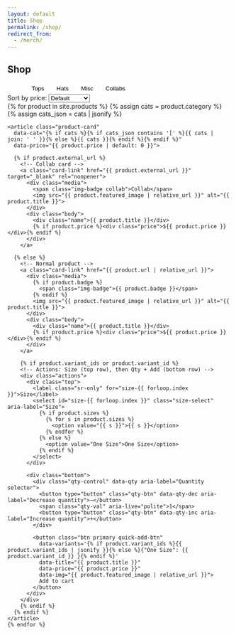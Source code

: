 ```yaml
---
layout: default
title: Shop
permalink: /shop/
redirect_from:
  - /merch/
---
```


<section class="container merch-index">
  <h1>Shop</h1>

  <!-- Filters + Sort -->
  <div class="shop-controls">
    <div class="filter">
      <button class="chip active" data-filter="all">All</button>
      <button class="chip" data-filter="tops">Tops</button>
      <button class="chip" data-filter="hats">Hats</button>
      <button class="chip" data-filter="misc">Misc</button>
      <button class="chip" data-filter="collab">Collabs</button>
    </div>
    <div class="sort">
      <label for="sortPrice">Sort by price:</label>
      <select id="sortPrice">
        <option value="default">Default</option>
        <option value="asc">Low to High</option>
        <option value="desc">High to Low</option>
      </select>
    </div>
  </div>

  <!-- Grid -->
  <div class="products" id="products">
    {% for product in site.products %}
    {% assign cats = product.category %}
    {% assign cats_json = cats | jsonify %}

    <article class="product-card"
      data-cat="{% if cats %}{% if cats_json contains '[' %}{{ cats | join: ' ' }}{% else %}{{ cats }}{% endif %}{% endif %}"
      data-price="{{ product.price | default: 0 }}">

      {% if product.external_url %}
        <!-- Collab card -->
        <a class="card-link" href="{{ product.external_url }}" target="_blank" rel="noopener">
          <div class="media">
            <span class="img-badge collab">Collab</span>
            <img src="{{ product.featured_image | relative_url }}" alt="{{ product.title }}">
          </div>
          <div class="body">
            <div class="name">{{ product.title }}</div>
            {% if product.price %}<div class="price">${{ product.price }}</div>{% endif %}
          </div>
        </a>

      {% else %}
        <!-- Normal product -->
        <a class="card-link" href="{{ product.url | relative_url }}">
          <div class="media">
            {% if product.badge %}
              <span class="img-badge">{{ product.badge }}</span>
            {% endif %}
            <img src="{{ product.featured_image | relative_url }}" alt="{{ product.title }}">
          </div>
          <div class="body">
            <div class="name">{{ product.title }}</div>
            {% if product.price %}<div class="price">${{ product.price }}</div>{% endif %}
          </div>
        </a>

        {% if product.variant_ids or product.variant_id %}
        <!-- Actions: Size (top row), then Qty + Add (bottom row) -->
        <div class="actions">
          <div class="top">
            <label class="sr-only" for="size-{{ forloop.index }}">Size</label>
            <select id="size-{{ forloop.index }}" class="size-select" aria-label="Size">
              {% if product.sizes %}
                {% for s in product.sizes %}
                  <option value="{{ s }}">{{ s }}</option>
                {% endfor %}
              {% else %}
                <option value="One Size">One Size</option>
              {% endif %}
            </select>
          </div>

          <div class="bottom">
            <div class="qty-control" data-qty aria-label="Quantity selector">
              <button type="button" class="qty-btn" data-qty-dec aria-label="Decrease quantity">−</button>
              <span class="qty-val" aria-live="polite">1</span>
              <button type="button" class="qty-btn" data-qty-inc aria-label="Increase quantity">+</button>
            </div>

            <button class="btn primary quick-add-btn"
              data-variants='{% if product.variant_ids %}{{ product.variant_ids | jsonify }}{% else %}{"One Size": {{ product.variant_id }} }{% endif %}'
              data-title="{{ product.title }}"
              data-price="{{ product.price }}"
              data-img="{{ product.featured_image | relative_url }}">
              Add to cart
            </button>
          </div>
        </div>
        {% endif %}
      {% endif %}
    </article>
    {% endfor %}
  </div>
</section>

<style>
  /* chips */
  .chip{ border:1px solid var(--border); padding:.35rem .75rem; border-radius:999px; background:#fff; cursor:pointer; }
  .chip.active{ background:var(--navy); color:#fff; }

  /* overlay badge pinned on image */
  .product-card .media{ position:relative; }
  .img-badge{
    position:absolute; left:10px; top:10px;
    padding:4px 10px; font-size:.75rem; font-weight:700; line-height:1;
    border-radius:999px; color:#fff; background: var(--brand);
    box-shadow:0 6px 16px rgba(0,0,0,.10); pointer-events:none; user-select:none;
  }
  .img-badge.collab{ background: linear-gradient(90deg, var(--brand), var(--navy)); }

  /* actions layout: size row, then qty + button row */
  .actions{
    display:grid; grid-template-columns: 1fr; gap:.6rem;
    padding:12px 14px 14px; margin-top:auto;
  }
  .actions .top{ width:100%; }
  .actions .bottom{
    display:grid; grid-template-columns: auto 1fr; gap:.6rem; align-items:center;
  }

  .size-select{
    width:100%;
    min-height:40px;
    padding:.45rem .6rem;
    border:1px solid var(--border);
    border-radius:10px; background:#fff;
  }

  .qty-control{
    display:inline-flex; align-items:center; gap:.5rem;
    background:#fff; border:1px solid var(--border);
    border-radius:12px; padding:.25rem .25rem;
    box-shadow: 0 1px 2px rgba(0,0,0,.04);
  }
  .qty-btn{
    width:34px; height:34px; border:0; background:#f6f6f6;
    border-radius:10px; font-size:1.15rem; line-height:1; cursor:pointer;
  }
  .qty-val{ min-width:2ch; text-align:center; font-variant-numeric: tabular-nums; }

  .quick-add-btn{
    width:100%; justify-content:center; white-space:nowrap;
    border:0; border-radius:12px;
  }

  /* a11y helper for the hidden label */
  .sr-only{
    position:absolute; width:1px; height:1px; padding:0; margin:-1px; overflow:hidden;
    clip:rect(0,0,0,0); white-space:nowrap; border:0;
  }
</style>

<script>
document.addEventListener('DOMContentLoaded', () => {
  // Filter
  const chips = document.querySelectorAll('.chip');
  const grid = document.getElementById('products');
  const filter = cat => {
    document.querySelectorAll('.product-card').forEach(c => {
      const cats = (c.dataset.cat || '').toLowerCase();
      c.style.display = (cat === 'all' || cats.includes(cat)) ? '' : 'none';
    });
  };
  chips.forEach(ch => ch.addEventListener('click', () => {
    chips.forEach(c => c.classList.remove('active'));
    ch.classList.add('active');
    filter(ch.dataset.filter);
  }));

  // Sort
  const sortSel = document.getElementById('sortPrice');
  sortSel.addEventListener('change', () => {
    const cards = [...document.querySelectorAll('.product-card')].filter(c => c.style.display !== 'none');
    if (sortSel.value !== 'default') {
      const dir = sortSel.value === 'asc' ? 1 : -1;
      cards.sort((a,b) => ((parseFloat(a.dataset.price)||0) - (parseFloat(b.dataset.price)||0)) * dir);
    }
    cards.forEach(c => grid.appendChild(c));
  });

  // Qty steppers
  document.addEventListener('click', (e)=>{
    const dec = e.target.closest('[data-qty-dec]');
    const inc = e.target.closest('[data-qty-inc]');
    if(dec || inc){
      const wrap = (dec||inc).closest('[data-qty]');
      const valEl = wrap.querySelector('.qty-val');
      let n = parseInt(valEl.textContent || '1', 10) || 1;
      n += inc ? 1 : -1;
      n = Math.max(1, Math.min(99, n));
      valEl.textContent = n;
    }
  });

  // Quick add
  document.addEventListener('click', (e)=>{
    const btn = e.target.closest('.quick-add-btn');
    if(!btn) return;

    const card = btn.closest('.product-card');
    const variants = JSON.parse(btn.dataset.variants || '{}');

    const sel = card.querySelector('.size-select');
    const size = sel ? sel.value : Object.keys(variants)[0];
    let variantId = variants[size];

    // Fallback for one-size objects if key mismatch
    if(!variantId){
      const vals = Object.values(variants);
      if(vals.length) variantId = vals[0];
    }

    const qty = Math.max(1, parseInt(card.querySelector('.qty-val')?.textContent || '1', 10));

    if(!variantId){ alert('Please select a size.'); return; }

    window.dispatchEvent(new CustomEvent('tm:add', { detail:{
      id:String(variantId), qty,
      title: btn.dataset.title, price: btn.dataset.price, img: btn.dataset.img
    }}));

    // open mini-cart for feedback
    document.getElementById('mini-cart')?.classList.add('open');
    document.getElementById('cart-overlay')?.classList.add('show');
  });
});
</script>
